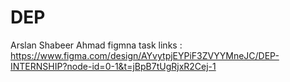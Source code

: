 # DEP
Arslan Shabeer Ahmad
figmna task links : https://www.figma.com/design/AYvytpjEYPiF3ZVYYMneJC/DEP-INTERNSHIP?node-id=0-1&t=jBpB7tUgRjxR2Cej-1
